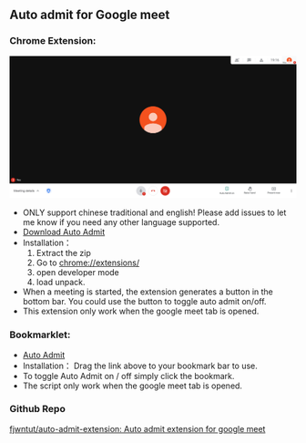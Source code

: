 ## Auto admit for Google meet

### Chrome Extension:
![](screenshot.png)
- ONLY support chinese traditional and english! Please add issues to let me know if you need any other language supported.
- <a href="https://github.com/fjwntut/auto-admit-extension/raw/main/AutoAdmit.zip" Download>Download Auto Admit</a>
- Installation： 
    1. Extract the zip
    2. Go to [chrome://extensions/](chrome://extensions/)
    3. open developer mode
    4. load unpack.
- When a meeting is started, the extension generates a button in the bottom bar. You could use the button to toggle auto admit on/off.
- This extension only work when the google meet tab is opened.

### Bookmarklet: 
- <a href="javascript:button_added = document.getElementById('auto-admit-div');var toggle;if(button_added == null){    Initialize();}else{    Toggle();}function Initialize(){    var newdiv = document.createElement('div');    newdiv.id = 'auto-admit-div';    newdiv.style.display = 'none';    button_added = document.body.appendChild(newdiv);    Toggle();    setInterval(Update, 500);}function Update() {    if(toggle){        for (let element of document.getElementsByTagName('span')) {            if (element.innerHTML === 'Admit'||element.innerHTML === '接受') {                console.log('There is someone waiting to join this meeting, automatically admitting them...');                element.click();            }        }    }}function Toggle(){    button_added.classList.toggle('on');    toggle = button_added.classList.contains('on');    alert('Auto admit turned '+(toggle?'on':'off'))}">Auto Admit</a> 
- Installation： Drag the link above to your bookmark bar to use.
- To toggle Auto Admit on / off simply click the bookmark.
- The script only work when the google meet tab is opened.
 
### Github Repo
[fjwntut/auto-admit-extension: Auto admit extension for google meet](https://github.com/fjwntut/auto-admit-extension)
